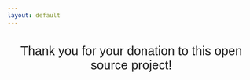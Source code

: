 ```yaml
---
layout: default
---
```


<h2 style='text-align:center;font-weight:200;font-family:Helvetica,Arial,sans-serif;font-size:1.8em;' >
	Thank you for your donation to this open source project!
</h2>
